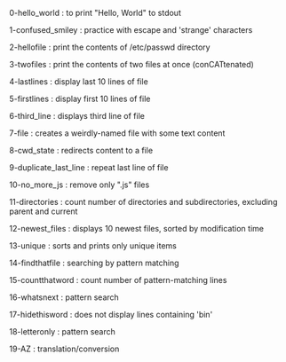 0-hello_world
:	to print "Hello, World" to stdout

1-confused_smiley
:	practice with escape and 'strange' characters

2-hellofile
:	print the contents of /etc/passwd directory

3-twofiles
:	print the contents of two files at once (conCATtenated)

4-lastlines
:	display last 10 lines of file

5-firstlines
:	display first 10 lines of file

6-third_line
:	displays third line of file

7-file
:	creates a weirdly-named file with some text content

8-cwd_state
:	redirects content to a file

9-duplicate_last_line
:	repeat last line of file

10-no_more_js
:	remove only ".js" files

11-directories
:	count number of directories and subdirectories, excluding parent and current

12-newest_files
:	displays 10 newest files, sorted by modification time

13-unique
:	sorts and prints only unique items

14-findthatfile
:	searching by pattern matching

15-countthatword
:	count number of pattern-matching lines

16-whatsnext
:	pattern search

17-hidethisword
:	does not display lines containing 'bin'

18-letteronly
:	pattern search

19-AZ
:	translation/conversion
